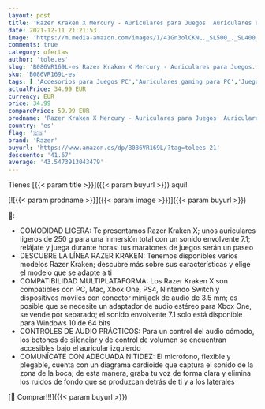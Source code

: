 ```yaml
---
layout: post
title: 'Razer Kraken X Mercury - Auriculares para Juegos  Auriculares ultraligeros para Juegos para PC  Mac  Xbox One  PS4 y Switch  Acolchado para la Cabeza  Sonido Envolvente 7.1  Blanco'
date: 2021-12-11 21:21:53
image: 'https://m.media-amazon.com/images/I/41Gn3olCKNL._SL500_._SL400_.jpg'
comments: true
category: ofertas
author: 'tole.es'
slug: 'B086VR169L-es Razer Kraken X Mercury - Auriculares para Juegos...'
sku: 'B086VR169L-es'
tags: [ 'Accesorios para Juegos PC','Auriculares gaming para PC','Juegos y Accesorios para PC','Videojuegos','ps4','razer','xbox', ]
actualPrice: 34.99 EUR
currency: EUR
price: 34.99
comparePrice: 59.99 EUR
prodname: 'Razer Kraken X Mercury - Auriculares para Juegos  Auriculares ultraligeros para Juegos para PC  Mac  Xbox One  PS4 y Switch  Acolchado para la Cabeza  Sonido Envolvente 7.1  Blanco'
country: 'es'
flag: '🇪🇸'
brand: 'Razer'
buyurl: 'https://www.amazon.es/dp/B086VR169L/?tag=tolees-21'
descuento: '41.67'
average: '43.5473913043479'
---
```


Tienes [{{< param title >}}]({{< param buyurl >}}) aqui!

[![{{< param prodname >}}]({{< param image >}})]({{< param buyurl >}})

🔎:

- COMODIDAD LIGERA: Te presentamos Razer Kraken X; unos auriculares ligeros de 250 g para una inmersión total con un sonido envolvente 7.1; relájate y juega durante horas: tus maratones de juegos serán un paseo
- DESCUBRE LA LÍNEA RAZER KRAKEN: Tenemos disponibles varios modelos Razer Kraken; descubre más sobre sus características y elige el modelo que se adapte a ti
- COMPATIBILIDAD MULTIPLATAFORMA: Los Razer Kraken X son compatibles con PC, Mac, Xbox One, PS4, Nintendo Switch y dispositivos móviles con conector minijack de audio de 3.5 mm; es posible que se necesite un adaptador de audio estéreo para Xbox One, se vende por separado; el sonido envolvente 7.1 solo está disponible para Windows 10 de 64 bits
- CONTROLES DE AUDIO PRÁCTICOS: Para un control del audio cómodo, los botones de silenciar y de control de volumen se encuentran accesibles bajo el auricular izquierdo
- COMUNÍCATE CON ADECUADA NITIDEZ: El micrófono, flexible y plegable, cuenta con un diagrama cardioide que captura el sonido de la zona de la boca; de esta manera, graba tu voz de forma clara y elimina los ruidos de fondo que se produzcan detrás de ti y a los laterales

[🛒 Comprar!!!]({{< param buyurl >}})

